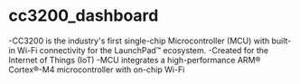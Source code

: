 # cc3200_dashboard
-CC3200 is the industry's first single-chip Microcontroller (MCU) with built-in Wi-Fi connectivity for the LaunchPad™ ecosystem. 
-Created for the Internet of Things (IoT)
-MCU integrates a high-performance ARM® Cortex®-M4 microcontroller with on-chip Wi-Fi
